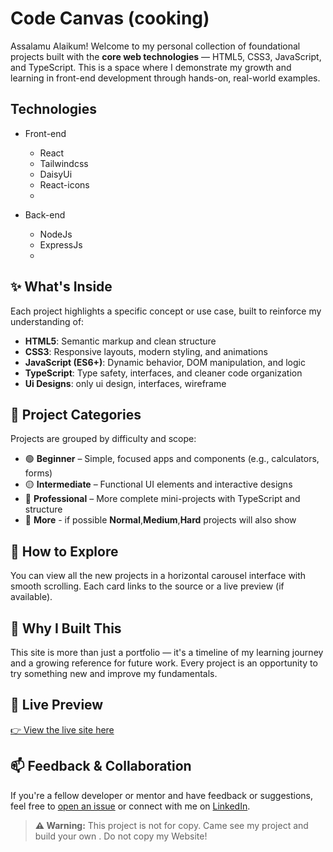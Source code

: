 # Code Canvas (cooking)

Assalamu Alaikum! Welcome to my personal collection of foundational projects built with the **core web technologies** — HTML5, CSS3, JavaScript, and TypeScript. This is a space where I demonstrate my growth and learning in front-end development through hands-on, real-world examples.

## Technologies

- Front-end

  - React
  - Tailwindcss
  - DaisyUi
  - React-icons
  -

- Back-end
  - NodeJs
  - ExpressJs
  -

## ✨ What's Inside

Each project highlights a specific concept or use case, built to reinforce my understanding of:

- **HTML5**: Semantic markup and clean structure
- **CSS3**: Responsive layouts, modern styling, and animations
- **JavaScript (ES6+)**: Dynamic behavior, DOM manipulation, and logic
- **TypeScript**: Type safety, interfaces, and cleaner code organization
- **Ui Designs**: only ui design, interfaces, wireframe

## 🧩 Project Categories

Projects are grouped by difficulty and scope:

- 🟢 **Beginner** – Simple, focused apps and components (e.g., calculators, forms)
- 🟡 **Intermediate** – Functional UI elements and interactive designs
- 🔴 **Professional** – More complete mini-projects with TypeScript and structure
- 🔵 **More** - if possible **Normal**,**Medium**,**Hard** projects will also show

## 🚀 How to Explore

You can view all the new projects in a horizontal carousel interface with smooth scrolling. Each card links to the source or a live preview (if available).

## 🙌 Why I Built This

This site is more than just a portfolio — it's a timeline of my learning journey and a growing reference for future work. Every project is an opportunity to try something new and improve my fundamentals.

## 🔗 Live Preview

[👉 View the live site here](https://devcodecanvas.web.app)

## 📫 Feedback & Collaboration

If you're a fellow developer or mentor and have feedback or suggestions, feel free to [open an issue](https://github.com/dev-sajjadhosan/your-repo/issues) or connect with me on [LinkedIn](www.linkedin.com/in/sajjad-hosan).

<!-- --- -->

<!-- > _"Build small. Build often. Learn forever."_ -->

> <p><strong>⚠️ Warning:</strong> This project is not for copy. Came see my project and build your own . Do not copy my Website!</p>
